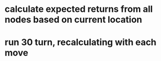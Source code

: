 # calculate expected returns from all nodes based on current location
# run 30 turn, recalculating with each move
